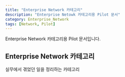 ```yaml
---
title: "Enterprise Network 카테고리"
description: "Enterprise Netowk 카테고리용 Pilot 문서"
category: Enterprise_Network
tags: [Network, Pilot]
---
```


Enterprise Network 카테고리용 Pilot 문서입니다.  

## Enterprise Network 카테고리
실무에서 겪었던 일을 정리하는 카테고리

